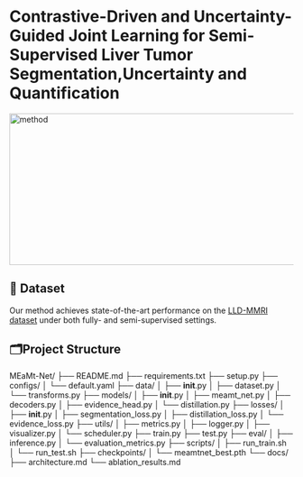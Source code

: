 
# Contrastive-Driven and Uncertainty-Guided Joint Learning for Semi-Supervised Liver Tumor Segmentation,Uncertainty and Quantification
<img width="654" height="269" alt="method" src="https://github.com/user-attachments/assets/cf8f853e-06d7-4143-a3be-16d23995400d" />

## 🔗 Dataset
Our method achieves state-of-the-art performance on the [LLD-MMRI dataset](https://github.com/LMMMEng/LLD-MMRI-Dataset) under both fully- and semi-supervised settings.

## 🗂️Project Structure
MEaMt-Net/
├── README.md
├── requirements.txt
├── setup.py
├── configs/
│   └── default.yaml
├── data/
│   ├── __init__.py
│   ├── dataset.py
│   └── transforms.py
├── models/
│   ├── __init__.py
│   ├── meamt_net.py
│   ├── decoders.py
│   ├── evidence_head.py
│   └── distillation.py
├── losses/
│   ├── __init__.py
│   ├── segmentation_loss.py
│   ├── distillation_loss.py
│   └── evidence_loss.py
├── utils/
│   ├── metrics.py
│   ├── logger.py
│   ├── visualizer.py
│   └── scheduler.py
├── train.py
├── test.py
├── eval/
│   ├── inference.py
│   └── evaluation_metrics.py
├── scripts/
│   ├── run_train.sh
│   └── run_test.sh
├── checkpoints/
│   └── meamtnet_best.pth
└── docs/
    ├── architecture.md
    └── ablation_results.md







